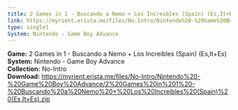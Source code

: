 ```yaml
---
title: 2 Games in 1 - Buscando a Nemo + Los Increibles (Spain) (Es,It+Es)
link: https://myrient.erista.me/files/No-Intro/Nintendo%20-%20Game%20Boy%20Advance/2%20Games%20in%201%20-%20Buscando%20a%20Nemo%20+%20Los%20Increibles%20(Spain)%20(Es,It+Es).zip
type: single1
System: Nintendo - Game Boy Advance
---
```

<b>Game:</b> 2 Games in 1 - Buscando a Nemo + Los Increibles (Spain) (Es,It+Es)<br>
<b>System:</b> Nintendo - Game Boy Advance<br>
<b>Collection:</b> No-Intro<br>
<b>Download:</b> https://myrient.erista.me/files/No-Intro/Nintendo%20-%20Game%20Boy%20Advance/2%20Games%20in%201%20-%20Buscando%20a%20Nemo%20+%20Los%20Increibles%20(Spain)%20(Es,It+Es).zip